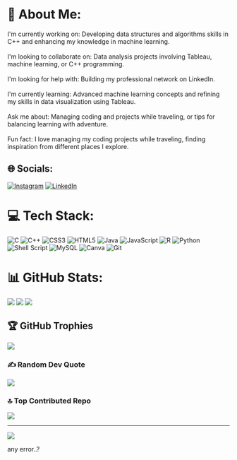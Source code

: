 # 💫 About Me:
I'm currently working on: Developing data structures and algorithms skills in C++ and enhancing my knowledge in machine learning.<br><br>I'm looking to collaborate on: Data analysis projects involving Tableau, machine learning, or C++ programming.<br><br>I'm looking for help with: Building my professional network on LinkedIn.<br><br>I'm currently learning: Advanced machine learning concepts and refining my skills in data visualization using Tableau.<br><br>Ask me about: Managing coding and projects while traveling, or tips for balancing learning with adventure.<br><br>Fun fact: I love managing my coding projects while traveling, finding inspiration from different places I explore.


## 🌐 Socials:
[![Instagram](https://img.shields.io/badge/Instagram-%23E4405F.svg?logo=Instagram&logoColor=white)](https://instagram.com/https://www.instagram.com/ayushmaan.joshi1/) [![LinkedIn](https://img.shields.io/badge/LinkedIn-%230077B5.svg?logo=linkedin&logoColor=white)](https://linkedin.com/in/https://www.linkedin.com/in/ayushmaanjoshi25802/) 

# 💻 Tech Stack:
![C](https://img.shields.io/badge/c-%2300599C.svg?style=for-the-badge&logo=c&logoColor=white) ![C++](https://img.shields.io/badge/c++-%2300599C.svg?style=for-the-badge&logo=c%2B%2B&logoColor=white) ![CSS3](https://img.shields.io/badge/css3-%231572B6.svg?style=for-the-badge&logo=css3&logoColor=white) ![HTML5](https://img.shields.io/badge/html5-%23E34F26.svg?style=for-the-badge&logo=html5&logoColor=white) ![Java](https://img.shields.io/badge/java-%23ED8B00.svg?style=for-the-badge&logo=openjdk&logoColor=white) ![JavaScript](https://img.shields.io/badge/javascript-%23323330.svg?style=for-the-badge&logo=javascript&logoColor=%23F7DF1E) ![R](https://img.shields.io/badge/r-%23276DC3.svg?style=for-the-badge&logo=r&logoColor=white) ![Python](https://img.shields.io/badge/python-3670A0?style=for-the-badge&logo=python&logoColor=ffdd54) ![Shell Script](https://img.shields.io/badge/shell_script-%23121011.svg?style=for-the-badge&logo=gnu-bash&logoColor=white) ![MySQL](https://img.shields.io/badge/mysql-4479A1.svg?style=for-the-badge&logo=mysql&logoColor=white) ![Canva](https://img.shields.io/badge/Canva-%2300C4CC.svg?style=for-the-badge&logo=Canva&logoColor=white) ![Git](https://img.shields.io/badge/git-%23F05033.svg?style=for-the-badge&logo=git&logoColor=white)

# 📊 GitHub Stats:
![](https://github-readme-stats.vercel.app/api?username=AyushmaanJoshi&show_icons=true&theme=dark&cache_seconds=86400)
![](https://github-readme-streak-stats.herokuapp.com/?user=AyushmaanJoshi&theme=dark&cache_seconds=86400)
![](https://github-readme-stats.vercel.app/api/top-langs/?username=AyushmaanJoshi&theme=dark&layout=compact)

## 🏆 GitHub Trophies
![](https://github-profile-trophy.vercel.app/?username=AyushmaanJoshi&theme=radical&no-frame=false&no-bg=true&margin-w=4)

### ✍️ Random Dev Quote
![](https://quotes-github-readme.vercel.app/api?type=horizontal&theme=radical)

### 🔝 Top Contributed Repo
![](https://github-contributor-stats.vercel.app/api?username=AyushmaanJoshi&limit=5&theme=dark&combine_all_yearly_contributions=true)

---
[![](https://visitcount.itsvg.in/api?id=AyushmaanJoshi&icon=0&color=0)](https://visitcount.itsvg.in)

<!-- Proudly created with GPRM ( https://gprm.itsvg.in ) -->

any error..?
